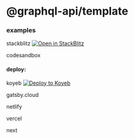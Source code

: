# @graphql-api/template

### examples

stackblitz
[![Open in StackBlitz](https://developer.stackblitz.com/img/open_in_stackblitz.svg)](https://stackblitz.com/github/graphql-api/graphql-api-template/tree/main/examples/next)

codesandbox


#### deploy:

koyeb
[![Deploy to Koyeb](https://www.koyeb.com/static/images/deploy/button.svg)](https://app.koyeb.com/deploy?type=git&repository=github.com/koyeb/example-nestjs&branch=main&build_command=yarn%20run%20build&run_command=yarn%20run%20start:prod&name=nestjs-on-koyeb)

gatsby.cloud

netlify

vercel

next
